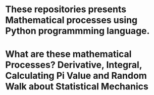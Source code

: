 # These repositories presents Mathematical processes using Python programmming language. 
# What are these mathematical Processes? Derivative, Integral, Calculating Pi Value and Random Walk about Statistical Mechanics
 

